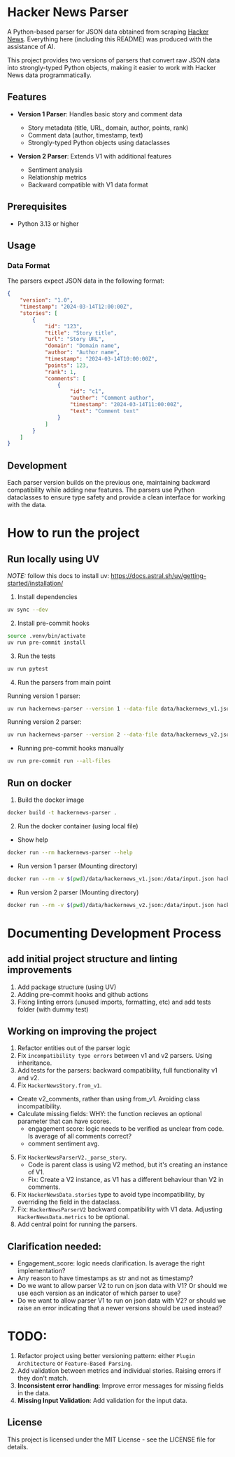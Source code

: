 # Hacker News Parser

A Python-based parser for JSON data obtained from scraping [Hacker News](https://news.ycombinator.com/).
Everything here (including this README) was produced with the assistance of AI.

This project provides two versions of parsers that convert raw JSON data into strongly-typed Python objects, making it easier to work with Hacker News data programmatically.

## Features

- **Version 1 Parser**: Handles basic story and comment data
  - Story metadata (title, URL, domain, author, points, rank)
  - Comment data (author, timestamp, text)
  - Strongly-typed Python objects using dataclasses

- **Version 2 Parser**: Extends V1 with additional features
  - Sentiment analysis
  - Relationship metrics
  - Backward compatible with V1 data format

## Prerequisites

- Python 3.13 or higher

## Usage



### Data Format

The parsers expect JSON data in the following format:

```json
{
    "version": "1.0",
    "timestamp": "2024-03-14T12:00:00Z",
    "stories": [
        {
            "id": "123",
            "title": "Story title",
            "url": "Story URL",
            "domain": "Domain name",
            "author": "Author name",
            "timestamp": "2024-03-14T10:00:00Z",
            "points": 123,
            "rank": 1,
            "comments": [
                {
                    "id": "c1",
                    "author": "Comment author",
                    "timestamp": "2024-03-14T11:00:00Z",
                    "text": "Comment text"
                }
            ]
        }
    ]
}
```

## Development

Each parser version builds on the previous one, maintaining backward compatibility while adding new features. The parsers use Python dataclasses to ensure type safety and provide a clean interface for working with the data.



# How to run the project


## Run locally using UV

*NOTE:* follow this docs to install uv: https://docs.astral.sh/uv/getting-started/installation/

1. Install dependencies

```bash
uv sync --dev
```

2. Install pre-commit hooks

```bash
source .venv/bin/activate
uv run pre-commit install
```

3. Run the tests

```bash
uv run pytest
```

4. Run the parsers from main point

Running version 1 parser:
```bash
uv run hackernews-parser --version 1 --data-file data/hackernews_v1.json
```

Running version 2 parser:

```bash
uv run hackernews-parser --version 2 --data-file data/hackernews_v2.json
```


*  Running pre-commit hooks manually

```bash
uv run pre-commit run --all-files
```



## Run on docker

1. Build the docker image

```bash
docker build -t hackernews-parser .
```

2. Run the docker container (using local file)

* Show help
```bash
docker run --rm hackernews-parser --help
```

* Run version 1 parser (Mounting directory)
```bash
docker run --rm -v $(pwd)/data/hackernews_v1.json:/data/input.json hackernews-parser --version 1 --data-file /data/input.json
```

* Run version 2 parser (Mounting directory)
```bash
docker run --rm -v $(pwd)/data/hackernews_v2.json:/data/input.json hackernews-parser --version 2 --data-file /data/input.json
```


# Documenting Development  Process

## add initial project structure and linting improvements
1. Add package structure (using UV)
2. Adding pre-commit hooks and github actions
3. Fixing linting errors (unused imports, formatting, etc) and add tests folder (with dummy test)


## Working on improving the project
1. Refactor entities out of the parser logic
2. Fix `incompatibility type errors` between v1 and v2 parsers. Using inheritance.
3. Add tests for the parsers: backward compatibility, full functionality v1 and v2.
4. Fix `HackerNewsStory.from_v1`.
* Create v2_comments, rather than using from_v1. Avoiding class incompatibility.
* Calculate missing fields:
WHY: the function recieves an optional parameter that can have scores.
    - engagement score: logic needs to be verified as unclear from code. Is average of all comments correct?
    - comment sentiment avg.
5. Fix `HackerNewsParserV2._parse_story`.
    * Code is parent class is using V2 method, but it's creating an instance of V1.
    * Fix: Create a V2 instance, as V1 has a different behaviour than V2 in comments.
6. Fix `HackerNewsData.stories` type to avoid type incompatibility, by overriding the field in the dataclass.
7. Fix: `HackerNewsParserV2` backward compatibility with V1 data. Adjusting `HackerNewsData.metrics` to be optional.
8. Add central point for running the parsers.


## Clarification needed:

* Engagement_score: logic needs clarification. Is average the right implementation?
* Any reason to have timestamps as str and not as timestamp?
* Do we want to allow parser V2 to run on json data with V1? Or should we use each version as an indicator of which parser to use?
* Do we want to allow parser V1 to run on json data with V2? or should we raise an error indicating that a newer versions should be used instead?



# TODO:
1. Refactor project using better versioning pattern: either `Plugin Architecture` or `Feature-Based Parsing`.
2. Add validation between metrics and individual stories. Raising errors if they don't match.
3. **Inconsistent error handling**: Improve error messages for missing fields in the data.
4. **Missing Input Validation**: Add validation for the input data.

## License

This project is licensed under the MIT License - see the LICENSE file for details.
